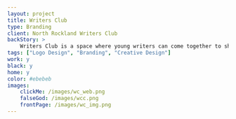 ```yaml
---
layout: project
title: Writers Club
type: Branding
client: North Rockland Writers Club
backStory: >
    Writers Club is a space where young writers can come together to share prose and poetry at North Rockland High School.
tags: ["Logo Design", "Branding", "Creative Design"]
work: y
black: y
home: y
color: #ebebeb
images:
    clickMe: /images/wc_web.png
    falseGod: /images/wcc.png
    frontPage: /images/wc_img.png
---
```

